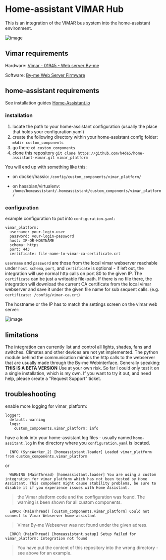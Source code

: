 # Home-assistant VIMAR Hub

This is an integration of the VIMAR bus system into the home-assistant environment.

![image](https://user-images.githubusercontent.com/6115324/83801459-73c20380-a6a9-11ea-8531-9b1df7295e2f.png)

## Vimar requirements

Hardware:
[Vimar - 01945 - Web server By-me](https://www.vimar.com/en/int/catalog/product/index/code/01945)

Software:
[By-me Web Server Firmware](https://www.vimar.com/en/int/by-me-web-server-4014162.html)

## home-assistant requirements

See installation guides [Home-Assistant.io](http://home-assistant.io/)

### installation

1. locate the path to your home-assistant configuration (usually the place that holds your configuration.yaml)
2. create the following directory within your home-assistant config folder:
   `mkdir custom_components`
3. go there
   `cd custom_components`
4. clone this repository
   `git clone https://github.com/h4de5/home-assistant-vimar.git vimar_platform`

You will end up with something like this:

- on docker/hassio: `/config/custom_components/vimar_platform/`

- on hassbian/virtualenv: `/home/homeassistant/.homeassistant/custom_components/vimar_platform/`

### configuration

example configuration to put into `configuration.yaml`:

    vimar_platform:
      username: your-login-user
      password: your-login-password
      host: IP-OR-HOSTNAME
      schema: https
      port: 443
      certificate: file-name-to-vimar-ca-certificate.crt

`username` and `password` are those from the local vimar webserver reachable under `host`. `schema`, `port`, and `certificate` is optional - if left out, the integration will use normal http calls on port 80 to the given IP. The `certificate` can be just a writeable file-path. If there is no file there, the integration will download the current CA certificate from the local vimar webserver and save it under the given file name for sub sequent calls. (e.g. `certificate: /config/vimar-ca.crt`)

The hostname or the IP has to match the settings screen on the vimar web server:

![image](https://user-images.githubusercontent.com/6115324/83895464-04a0e980-a753-11ea-8c6c-a55dffba5b83.png)

## limitations

The integration can currently list and control all lights, shades, fans and switches. Climates and other devices are not yet implemented. The python module behind the communication mimics the http calls to the webserver that are usually made through the By-me Webinterface. Generally speaking: **THIS IS A BETA VERSION** Use at your own risk. So far I could only test it on a single installation, which is my own. If you want to try it out, and need help, please create a "Request Support" ticket.

## troubleshooting

enable more logging for vimar_platform:

    logger:
      default: warning
      logs:
        custom_components.vimar_platform: info

have a look into your home-assistant log files - usually named `home-assitant.log` in the directory where you `configuration.yaml` is located.

      INFO (SyncWorker_2) [homeassistant.loader] Loaded vimar_platform from custom_components.vimar_platform

or

      WARNING (MainThread) [homeassistant.loader] You are using a custom integration for vimar_platform which has not been tested by Home Assistant. This component might cause stability problems, be sure to disable it if you experience issues with Home Assistant.

> the Vimar platform code and the configuration was found. The warning is been shown for all custom components.

      ERROR (MainThread) [custom_components.vimar_platform] Could not connect to Vimar Webserver home-assistant

> Vimar By-me Webserver was not found under the given adress.

      ERROR (MainThread) [homeassistant.setup] Setup failed for vimar_platform: Integration not found

> You have put the content of this repository into the wrong directory - see above for an example.
